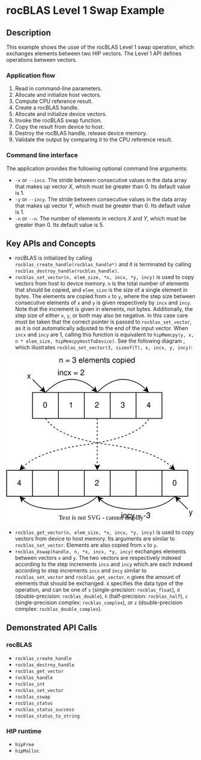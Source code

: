 # rocBLAS Level 1 Swap Example

## Description
This example shows the usse of the rocBLAS Level 1 swap operation, which exchanges elements between two HIP vectors. The Level 1 API defines operations between vectors.

### Application flow
1. Read in command-line parameters.
2. Allocate and initialize host vectors.
3. Compute CPU reference result.
4. Create a rocBLAS handle.
5. Allocate and initialize device vectors.
6. Invoke the rocBLAS swap function.
7. Copy the result from device to host.
8. Destroy the rocBLAS handle, release device memory.
9. Validate the output by comparing it to the CPU reference result.

### Command line interface
The application provides the following optional command line arguments:
- `-x` or `--incx`. The stride between consecutive values in the data array that makes up vector $X$, which must be greater than 0. Its default value is 1.
- `-y` or `--incy`. The stride between consecutive values in the data array that makes up vector $Y$, which must be greater than 0. Its default value is 1.
- `-n` or `--n`. The number of elements in vectors $X$ and $Y$, which must be greater than 0. Its default value is 5.

## Key APIs and Concepts
- rocBLAS is initialized by calling `rocblas_create_handle(rocblas_handle*)` and it is terminated by calling `rocblas_destroy_handle(rocblas_handle)`.
- `rocblas_set_vector(n, elem_size, *x, incx, *y, incy)` is used to copy vectors from host to device memory. `n` is the total number of elements that should be copied, and `elem_size` is the size of a single element in bytes. The elements are copied from `x` to `y`, where the step size between consecutive elements of `x` and `y` is given respectively by `incx` and `incy`. Note that the increment is given in elements, not bytes. Additionally, the step size of either `x`, `y`, or both may also be negative. In this case care must be taken that the correct pointer is passed to `rocblas_set_vector`, as it is not automatically adjusted to the end of the input vector. When `incx` and `incy` are 1, calling this function is equivalent to `hipMemcpy(y, x, n * elem_size, hipMemcpyHostToDevice)`. See the following diagram , which illustrates `rocblas_set_vector(3, sizeof(T), x, incx, y, incy)`:

![set_get_vector.svg](set_get_vector.svg)

- `rocblas_get_vector(n, elem_size, *x, incx, *y, incy)` is used to copy vectors from device to host memory. Its arguments are similar to `rocblas_set_vector`. Elements are also copied from `x` to `y`.
- `rocblas_Xswap(handle, n, *x, incx, *y, incy)` exchanges elements between vectors `x` and `y`. The two vectors are respectively indexed according to the step increments `incx` and `incy` which are each indexed according to step increments `incx` and `incy` similar to `rocblas_set_vector` and `rocblas_get_vector`. `n` gives the amount of elements that should be exchanged. `X` specifies the data type of the operation, and can be one of `s` (single-precision: `rocblas_float`), `d` (double-precision: `rocblas_double`), `h` (half-precision: `rocblas_half`), `c` (single-precision complex: `rocblas_complex`), or `z` (double-precision complex: `rocblas_double_complex`).

## Demonstrated API Calls

### rocBLAS
- `rocblas_create_handle`
- `rocblas_destroy_handle`
- `rocblas_get_vector`
- `rocblas_handle`
- `rocblas_int`
- `rocblas_set_vector`
- `rocblas_sswap`
- `rocblas_status`
- `rocblas_status_success`
- `rocblas_status_to_string`

### HIP runtime
- `hipFree`
- `hipMalloc`
